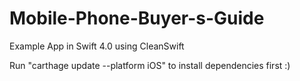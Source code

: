 # Mobile-Phone-Buyer-s-Guide
Example App in Swift 4.0 using CleanSwift

Run "carthage update --platform iOS" to install dependencies first :)
